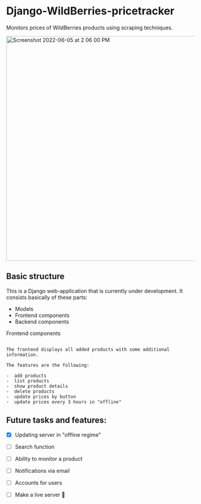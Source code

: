 Django-WildBerries-pricetracker
===========================

Monitors prices of WildBerries products using scraping techniques.

<img width="600" alt="Screenshot 2022-06-05 at 2 06 00 PM" src="https://user-images.githubusercontent.com/70976550/172663246-6493b0a7-e269-48bf-a675-426c3442ea25.png">

Basic structure
---------------

This is a Django web-application that is currently under development. It
consists basically of these parts:

-  Models
-  Frontend components
-  Backend components


Frontend components
~~~~~~~~~~~~~~~~~~~

The frontend displays all added products with some additional
information.

The features are the following:

-  add products
-  list products
-  show product details
-  delete products
-  update prices by button
-  update prices every 3 hours in "offline"
~~~~~~~~~~~~~~~~~~~~~~~~~~~~~~~~~~~~~~~
Future tasks and features:
-------------------
- [x] Updating server in "offline regime"
- [ ] Search function
- [ ] Ability to monitor a product
- [ ] Notifications via email
- [ ] Accounts for users
- [ ] Make a live server :tada:

